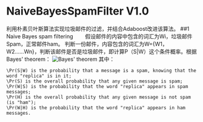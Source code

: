 # NaiveBayesSpamFilter V1.0
利用朴素贝叶斯算法实现垃圾邮件的过滤，并结合Adaboost改进该算法。
##1 Naive Bayes spam filtering
&emsp;&emsp;假设邮件的内容中包含的词汇为Wi，垃圾邮件Spam，正常邮件ham。
判断一份邮件，内容包含的词汇为W={W1，W2......Wn}，判断该邮件是否是垃圾邮件，即计算P（S|W）这个条件概率。根据Bayes' theorem：
![Bayes' theorem](https://upload.wikimedia.org/math/a/6/e/a6e7f8c521dcf018b6480a8967773ac3.png)
其中：

    \Pr(S|W) is the probability that a message is a spam, knowing that the word "replica" is in it;
    \Pr(S) is the overall probability that any given message is spam;
    \Pr(W|S) is the probability that the word "replica" appears in spam messages;
    \Pr(H) is the overall probability that any given message is not spam (is "ham");
    \Pr(W|H) is the probability that the word "replica" appears in ham messages.
